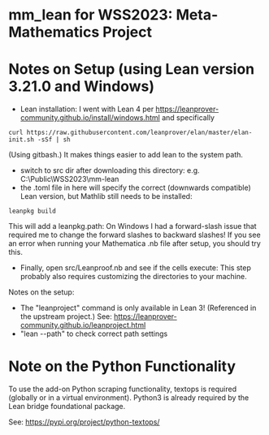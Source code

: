 # mm_lean for WSS2023: Meta-Mathematics Project

# Notes on Setup (using Lean version 3.21.0 and Windows)

* Lean installation: I went with Lean 4 per https://leanprover-community.github.io/install/windows.html and specifically 
```
curl https://raw.githubusercontent.com/leanprover/elan/master/elan-init.sh -sSf | sh
```
(Using gitbash.) It makes things easier to add lean to the system path.
* switch to src dir after downloading this directory: e.g. C:\Public\WSS2023\mm-lean
* the .toml file in here will specify the correct (downwards compatible) Lean version, but Mathlib still needs to be installed:
```
leanpkg build
```
This will add a leanpkg.path: On Windows I had a forward-slash issue that required me to change the forward slashes to backward slashes! If you see an error when running your Mathematica .nb file after setup, you should try this. 

* Finally, open src/Leanproof.nb and see if the cells execute: This step probably also requires customizing the directories to your machine.

Notes on the setup:
* The "leanproject" command is only available in Lean 3! (Referenced in the upstream project.) See: https://leanprover-community.github.io/leanproject.html
* "lean --path" to check correct path settings

# Note on the Python Functionality

To use the add-on Python scraping functionality, textops is required (globally or in a virtual environment). Python3 is already required by the Lean bridge foundational package.

See: https://pypi.org/project/python-textops/